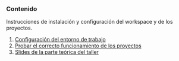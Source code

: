 ### Contenido
Instrucciones de instalación y configuración del workspace y de los proyectos.
1. [Configuración del entorno de trabajo](instalacion-configuracion-VSCode.md)
2. [Probar el correcto funcionamiento de los proyectos](pruebas-proyectos.md)
3. [Slides de la parte teórica del taller](Slides_tarugo3.pdf)
